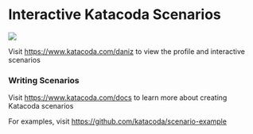 # Interactive Katacoda Scenarios

[![](http://shields.katacoda.com/katacoda/daniz/count.svg)](https://www.katacoda.com/daniz "Get your profile on Katacoda.com")

Visit https://www.katacoda.com/daniz to view the profile and interactive scenarios

### Writing Scenarios
Visit https://www.katacoda.com/docs to learn more about creating Katacoda scenarios

For examples, visit https://github.com/katacoda/scenario-example

